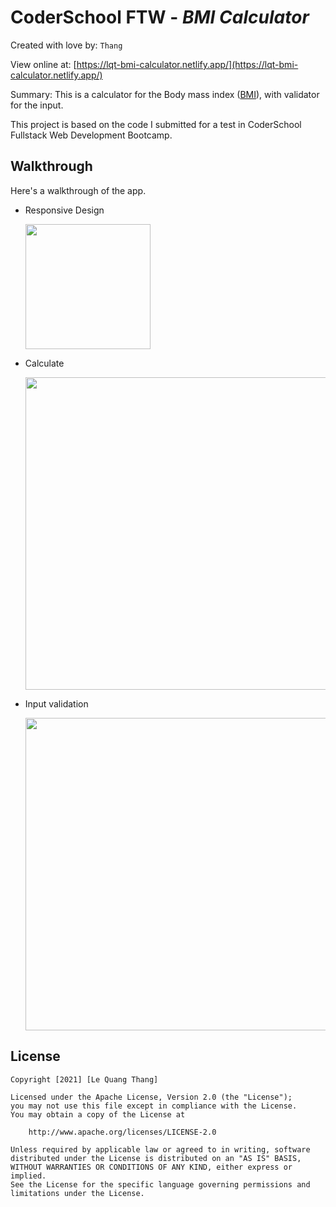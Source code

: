 # CoderSchool FTW - _BMI Calculator_

Created with love by: `Thang`

View online at: [https://lqt-bmi-calculator.netlify.app/](https://lqt-bmi-calculator.netlify.app/)

Summary: This is a calculator for the Body mass index (<a href="https://en.wikipedia.org/wiki/Body_mass_index">BMI</a>), with validator for the input.

This project is based on the code I submitted for a test in CoderSchool Fullstack Web Development Bootcamp.

## Walkthrough

Here's a walkthrough of the app.

- Responsive Design

  <a href="https://lqt-bmi-calculator.netlify.app/"><img src="https://i.imgur.com/aBU4x7i.png" height="auto" width="200px"></a>

- Calculate

  <a href="https://lqt-bmi-calculator.netlify.app/"><img src="http://g.recordit.co/wfRyhNxcMj.gif" height="auto" width="500px"></a>

- Input validation

  <a href="https://lqt-bmi-calculator.netlify.app/"><img src="http://g.recordit.co/V7LpS2NnT0.gif" height="auto" width="500px"></a>

## License

    Copyright [2021] [Le Quang Thang]

    Licensed under the Apache License, Version 2.0 (the "License");
    you may not use this file except in compliance with the License.
    You may obtain a copy of the License at

        http://www.apache.org/licenses/LICENSE-2.0

    Unless required by applicable law or agreed to in writing, software
    distributed under the License is distributed on an "AS IS" BASIS,
    WITHOUT WARRANTIES OR CONDITIONS OF ANY KIND, either express or implied.
    See the License for the specific language governing permissions and
    limitations under the License.
